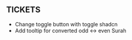 ## TICKETS

- Change toggle button with toggle shadcn
- Add tooltip for converted odd <-> even Surah
